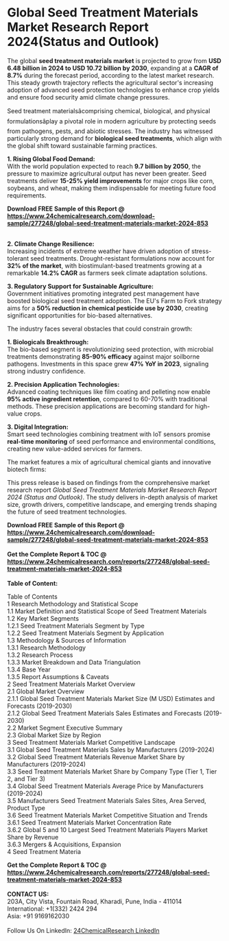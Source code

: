 <h1>Global Seed Treatment Materials Market Research Report 2024(Status and Outlook)</h1><p>The global <strong>seed treatment materials market</strong> is projected to grow from <strong>USD 6.48 billion in 2024 to USD 10.72 billion by 2030</strong>, expanding at a <strong>CAGR of 8.7%</strong> during the forecast period, according to the latest market research. This steady growth trajectory reflects the agricultural sector's increasing adoption of advanced seed protection technologies to enhance crop yields and ensure food security amid climate change pressures.</p><p>Seed treatment materialsâcomprising chemical, biological, and physical formulationsâplay a pivotal role in modern agriculture by protecting seeds from pathogens, pests, and abiotic stresses. The industry has witnessed particularly strong demand for <strong>biological seed treatments</strong>, which align with the global shift toward sustainable farming practices.</p><p><strong>1. Rising Global Food Demand:</strong><br>
With the world population expected to reach <strong>9.7 billion by 2050</strong>, the pressure to maximize agricultural output has never been greater. Seed treatments deliver <strong>15-25% yield improvements</strong> for major crops like corn, soybeans, and wheat, making them indispensable for meeting future food requirements.</p><div><b>Download FREE Sample of this Report @ 
            <a href="https://www.24chemicalresearch.com/download-sample/277248/global-seed-treatment-materials-market-2024-853">
            https://www.24chemicalresearch.com/download-sample/277248/global-seed-treatment-materials-market-2024-853</a></b></div><br><p><strong>2. Climate Change Resilience:</strong><br>
Increasing incidents of extreme weather have driven adoption of stress-tolerant seed treatments. Drought-resistant formulations now account for <strong>32% of the market</strong>, with biostimulant-based treatments growing at a remarkable <strong>14.2% CAGR</strong> as farmers seek climate adaptation solutions.</p><p><strong>3. Regulatory Support for Sustainable Agriculture:</strong><br>
Government initiatives promoting integrated pest management have boosted biological seed treatment adoption. The EU's Farm to Fork strategy aims for a <strong>50% reduction in chemical pesticide use by 2030</strong>, creating significant opportunities for bio-based alternatives.</p><p>The industry faces several obstacles that could constrain growth:</p><p><strong>1. Biologicals Breakthrough:</strong><br>
The bio-based segment is revolutionizing seed protection, with microbial treatments demonstrating <strong>85-90% efficacy</strong> against major soilborne pathogens. Investments in this space grew <strong>47% YoY in 2023</strong>, signaling strong industry confidence.</p><p><strong>2. Precision Application Technologies:</strong><br>
Advanced coating techniques like film coating and pelleting now enable <strong>95% active ingredient retention</strong>, compared to 60-70% with traditional methods. These precision applications are becoming standard for high-value crops.</p><p><strong>3. Digital Integration:</strong><br>
Smart seed technologies combining treatment with IoT sensors promise <strong>real-time monitoring</strong> of seed performance and environmental conditions, creating new value-added services for farmers.</p><p>The market features a mix of agricultural chemical giants and innovative biotech firms:</p><p>This press release is based on findings from the comprehensive market research report <em>Global Seed Treatment Materials Market Research Report 2024 (Status and Outlook)</em>. The study delivers in-depth analysis of market size, growth drivers, competitive landscape, and emerging trends shaping the future of seed treatment technologies.</p><div><b>Download FREE Sample of this Report @ 
            <a href="https://www.24chemicalresearch.com/download-sample/277248/global-seed-treatment-materials-market-2024-853">
            https://www.24chemicalresearch.com/download-sample/277248/global-seed-treatment-materials-market-2024-853</a></b></div><br><div><b>Get the Complete Report & TOC @ 
            <a href="https://www.24chemicalresearch.com/reports/277248/global-seed-treatment-materials-market-2024-853">
            https://www.24chemicalresearch.com/reports/277248/global-seed-treatment-materials-market-2024-853</a></b></div><br>
            <b>Table of Content:</b><p>Table of Contents<br />
1 Research Methodology and Statistical Scope<br />
1.1 Market Definition and Statistical Scope of Seed Treatment Materials<br />
1.2 Key Market Segments<br />
1.2.1 Seed Treatment Materials Segment by Type<br />
1.2.2 Seed Treatment Materials Segment by Application<br />
1.3 Methodology & Sources of Information<br />
1.3.1 Research Methodology<br />
1.3.2 Research Process<br />
1.3.3 Market Breakdown and Data Triangulation<br />
1.3.4 Base Year<br />
1.3.5 Report Assumptions & Caveats<br />
2 Seed Treatment Materials Market Overview<br />
2.1 Global Market Overview<br />
2.1.1 Global Seed Treatment Materials Market Size (M USD) Estimates and Forecasts (2019-2030)<br />
2.1.2 Global Seed Treatment Materials Sales Estimates and Forecasts (2019-2030)<br />
2.2 Market Segment Executive Summary<br />
2.3 Global Market Size by Region<br />
3 Seed Treatment Materials Market Competitive Landscape<br />
3.1 Global Seed Treatment Materials Sales by Manufacturers (2019-2024)<br />
3.2 Global Seed Treatment Materials Revenue Market Share by Manufacturers (2019-2024)<br />
3.3 Seed Treatment Materials Market Share by Company Type (Tier 1, Tier 2, and Tier 3)<br />
3.4 Global Seed Treatment Materials Average Price by Manufacturers (2019-2024)<br />
3.5 Manufacturers Seed Treatment Materials Sales Sites, Area Served, Product Type<br />
3.6 Seed Treatment Materials Market Competitive Situation and Trends<br />
3.6.1 Seed Treatment Materials Market Concentration Rate<br />
3.6.2 Global 5 and 10 Largest Seed Treatment Materials Players Market Share by Revenue<br />
3.6.3 Mergers & Acquisitions, Expansion<br />
4 Seed Treatment Materia</p><div><b>Get the Complete Report & TOC @ 
            <a href="https://www.24chemicalresearch.com/reports/277248/global-seed-treatment-materials-market-2024-853">
            https://www.24chemicalresearch.com/reports/277248/global-seed-treatment-materials-market-2024-853</a></b></div><br><b>CONTACT US:</b><br>
            203A, City Vista, Fountain Road, Kharadi, Pune, India - 411014<br>
            International: +1(332) 2424 294<br>
            Asia: +91 9169162030 <br><br>
            Follow Us On LinkedIn: <a href="https://www.linkedin.com/company/24chemicalresearch/">24ChemicalResearch LinkedIn</a>